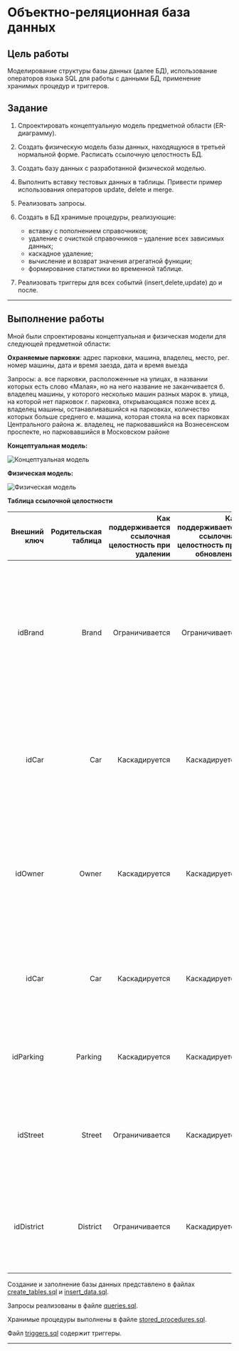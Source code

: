 # Объектно-реляционная база данных
## Цель работы
Моделирование структуры базы данных (далее БД), использование операторов языка SQL для работы с
данными БД, применение хранимых процедур и триггеров.

## Задание
1. Спроектировать концептуальную модель предметной области (ER-диаграмму).

2. Создать физическую модель базы данных, находящуюся в третьей нормальной форме. Расписать ссылочную целостность БД.

3. Создать базу данных с разработанной физической моделью.

4. Выполнить вставку тестовых данных в таблицы. Привести пример использования операторов update, delete и merge.

5. Реализовать запросы.

6. Создать в БД хранимые процедуры, реализующие:
   - вставку с пополнением справочников;
   - удаление с очисткой справочников – удаление всех зависимых данных;
   - каскадное удаление;
   - вычисление и возврат значения агрегатной функции;
   - формирование статистики во временной таблице.

8. Реализовать триггеры для всех событий (insert,delete,update) до и после.

---
## Выполнение работы
Мной были спроектированы концептуальная и физическая модели для следующей предметной области:

**Охраняемые парковки**: адрес парковки, машина, владелец, место, рег. номер машины, дата и время заезда, дата и время выезда 

Запросы:
а. все парковки, расположенные на улицах, в названии которых есть слово «Малая», но на него название не заканчивается 
б. владелец машины, у которого несколько машин разных марок 
в. улица, на которой нет парковок 
г. парковка, открывающаяся позже всех 
д. владелец машины, останавливавшийся на парковках, количество которых больше среднего 
е. машина, которая стояла на всех парковках Центрального района 
ж. владелец, не парковавшийся на Вознесенском проспекте, но парковавшийся в Московском районе 

**Концептуальная модель:**

![Концептуальная модель](model_diagrams/conceptual_diagram.png "Концептуальная модель")

**Физическая модель:**

![Физическая модель](model_diagrams/physical_diagram.png "Физическая модель")

**Таблица ссылочной целостности**

| Внешний ключ | Родительская таблица | Как поддерживается ссылочная целостность при удалении | Как поддерживается ссылочная целостность при обновлении | Обоснование |
| ---:         |         ------:      |                        ------:                        |                          ------:                        | ---:        |
|  idBrand |  Brand | Ограничивается | Ограничивается |  Машина не может не иметь бренд даже при закрытии компании. Данные бренда могут измениться из-за его обновления, при этом у машин, выпущенных до обновления, будет котироваться старое название бренда. |
|  idCar |  Car | Каскадируется | Каскадируется | У владельца может не стать машины после ее продажи/аварии, поэтому и данные о ней также удалятся. Данные о машине могут измениться при смене регистрационного номера. |
|  idOwner |  Owner | Каскадируется | Каскадируется | Владелец может продать автомобиль или попасть в серьёзную аварию, поэтому и данные о нем могут быть удалены. Данные о владельце могут быть обновлены при смене ФИО. |
|  idCar |  Car | Каскадируется | Каскадируется | При удалении машины данные о ней также удаляются, соответственно парковочное место становится пустым. Данные о машине могут быть обновлены. |
|  idParking |  Parking | Каскадируется | Каскадируется | При закрытии парковки все парковочные места исчезают. Данные  о парковке могут быть обновлены. |
|  idStreet |  Street | Ограничивается | Каскадируется | Удалить можно только улицу, на которой нет парковок, так как парковка не может существовать без адреса. Данные об улице могут быть обновлены. |
|  idDistrict |  District | Ограничивается | Каскадируется | Удалить можно только район, на котором нет парковок, так как парковка не может существовать без адреса. Данные о районе могут быть обновлены. |


Создание и заполнение базы данных представлено в файлах [create_tables.sql](create_tables.sql) и [insert_data.sql](insert_data.sql).

Запросы реализованы в файле [queries.sql](queries.sql).

Хранимые процедуры выполнены в файле [stored_procedures.sql](stored_procedures.sql).

Файл [triggers.sql](triggers.sql) содержит триггеры.

---
